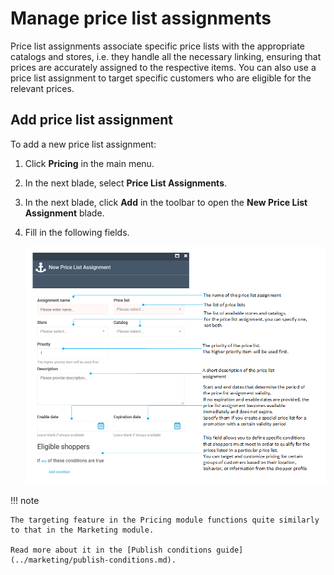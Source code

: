 # Manage price list assignments

Price list assignments associate specific price lists with the appropriate catalogs and stores, i.e. they handle all the necessary linking, ensuring that prices are accurately assigned to the respective items. You can also use a price list assignment to target specific customers who are eligible for the relevant prices.

## Add price list assignment

To add a new price list assignment:

1. Click **Pricing** in the main menu.
1. In the next blade, select **Price List Assignments**.
1. In the next blade, click **Add** in the toolbar to open the **New Price List Assignment** blade.
1. Fill in the following fields.

	![New price list assignment screen](media/price-list-assignments.png)


!!! note

	The targeting feature in the Pricing module functions quite similarly to that in the Marketing module.
	
	Read more about it in the [Publish conditions guide](../marketing/publish-conditions.md).


